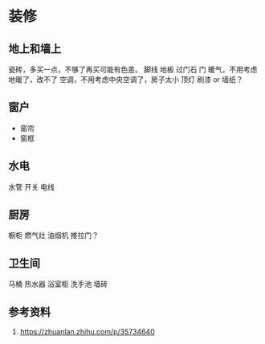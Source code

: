 # 装修

## 地上和墙上

瓷砖，多买一点，不够了再买可能有色差。
脚线
地板
过门石
门
暖气，不用考虑地暖了，改不了
空调，不用考虑中央空调了，房子太小
顶灯
刷漆 or 墙纸？

## 窗户

- 窗帘
- 窗框

## 水电

水管
开关
电线

## 厨房

橱柜
燃气灶
油烟机
推拉门？

## 卫生间

马桶
热水器
浴室柜
洗手池
墙砖

## 参考资料

1. https://zhuanlan.zhihu.com/p/35734640
